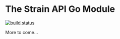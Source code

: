 # The Strain API Go Module

[![build status](
  http://img.shields.io/travis/tchype/repo/master.svg?style=flat)](
 https://travis-ci.org/tchype/strainapiclient-go)

 More to come...
